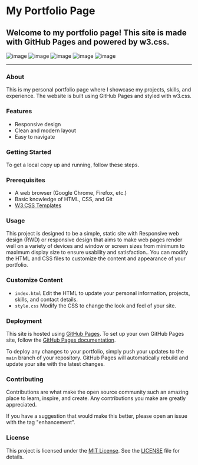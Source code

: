 # My Portfolio Page
## Welcome to my portfolio page! This site is made with GitHub Pages and powered by w3.css.
![image](https://img.shields.io/badge/GitHub%20Pages-222222?style=for-the-badge&logo=GitHub%20Pages&logoColor=white)
![image](https://img.shields.io/badge/W3Schools-04AA6D?style=for-the-badge&logo=W3Schools&logoColor=white)
![image](https://img.shields.io/badge/HTML5-E34F26?style=for-the-badge&logo=html5&logoColor=white)
![image](https://img.shields.io/badge/Font_Awesome-339AF0?style=for-the-badge&logo=fontawesome&logoColor=white)
![image](https://img.shields.io/badge/CSS3-1572B6?style=for-the-badge&logo=css3&logoColor=white)

---
### About
This is my personal portfolio page where I showcase my projects, skills, and experience. The website is built using GitHub Pages and styled with w3.css.

### Features

- Responsive design
- Clean and modern layout
- Easy to navigate
 
### Getting Started
To get a local copy up and running, follow these steps.

### Prerequisites
- A web browser (Google Chrome, Firefox, etc.)
- Basic knowledge of HTML, CSS, and Git
- [W3.CSS Templates](https://www.w3schools.com/w3css/w3css_templates.asp)

### Usage
This project is designed to be a simple, static site with Responsive web design (RWD) or responsive design that aims to make web pages render well on a variety of devices and window or screen sizes from minimum to maximum display size to ensure usability and satisfaction.. You can modify the HTML and CSS files to customize the content and appearance of your portfolio.

### Customize Content
- `index.html` Edit the HTML to update your personal information, projects, skills, and contact details.
- `style.css` Modify the CSS to change the look and feel of your site.

### Deployment

This site is hosted using [GitHub Pages](https://pages.github.com/). To set up your own GitHub Pages site, follow the [GitHub Pages documentation](https://docs.github.com/en/pages/getting-started-with-github-pages).

To deploy any changes to your portfolio, simply push your updates to the `main` branch of your repository. GitHub Pages will automatically rebuild and update your site with the latest changes.


### Contributing
Contributions are what make the open source community such an amazing place to learn, inspire, and create. Any contributions you make are greatly appreciated.

If you have a suggestion that would make this better, please open an issue with the tag "enhancement".

### License
This project is licensed under the [MIT License](LICENSE). See the [LICENSE](LICENSE) file for details.
